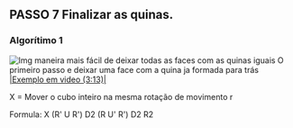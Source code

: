 ## PASSO 7 Finalizar as quinas.
### Algorítimo 1
![Img](../assets/2.png)
maneira mais fácil de deixar todas as faces com as quinas iguais 
O primeiro passo e deixar uma face com a quina ja formada para trás
[|Exemplo em video (3:13)|](https://youtu.be/CrOB6mSECjI?list=PLN0OEk4xKN9TEo8F-EADFqb-U9xWTNc2H&t=193)

X = Mover o cubo inteiro na mesma rotação de movimento r

Formula: X (R' U R') D2 (R U' R') D2 R2
